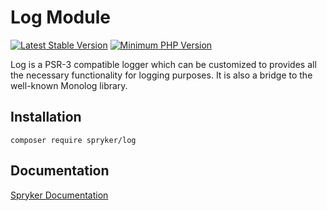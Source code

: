 # Log Module
[![Latest Stable Version](https://poser.pugx.org/spryker/log/v/stable.svg)](https://packagist.org/packages/spryker/log)
[![Minimum PHP Version](https://img.shields.io/badge/php-%3E%3D%208.3-8892BF.svg)](https://php.net/)

Log is a PSR-3 compatible logger which can be customized to provides all the necessary functionality for logging purposes. It is also a bridge to the well-known Monolog library.

## Installation

```
composer require spryker/log
```

## Documentation

[Spryker Documentation](https://docs.spryker.com)
